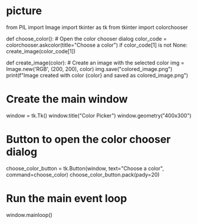 # picture
from PIL import Image
import tkinter as tk
from tkinter import colorchooser

def choose_color():
    # Open the color chooser dialog
    color_code = colorchooser.askcolor(title="Choose a color")
    if color_code[1] is not None:
        create_image(color_code[1])

def create_image(color):
    # Create an image with the selected color
    img = Image.new('RGB', (200, 200), color)
    img.save("colored_image.png")
    print(f"Image created with color {color} and saved as colored_image.png")

# Create the main window
window = tk.Tk()
window.title("Color Picker")
window.geometry("400x300")

# Button to open the color chooser dialog
choose_color_button = tk.Button(window, text="Choose a color", command=choose_color)
choose_color_button.pack(pady=20)

# Run the main event loop
window.mainloop()
